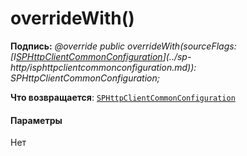# <a name="overridewith"></a>overrideWith()






**Подпись:** _@override public overrideWith(sourceFlags: [I[SPHttpClientCommonConfiguration](../sp-http/sphttpclientcommonconfiguration.md)](../sp-http/isphttpclientcommonconfiguration.md)): SPHttpClientCommonConfiguration;_

**Что возвращается**: [`SPHttpClientCommonConfiguration`](../sp-http/sphttpclientcommonconfiguration.md)





#### <a name="parameters"></a>Параметры
Нет


